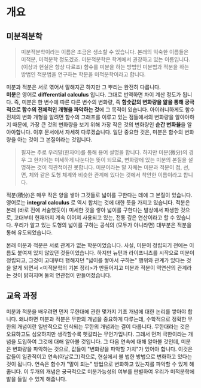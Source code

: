 # 개요

## 미분적분학
>미분적분학이라는 이름은 조금은 생소할 수 있습니다. 본래의 익숙한 이름들은 미적분, 미적분학 정도겠죠. 미분적분학은 학계에서 권장하고 있는 이름입니다. (이상과 현실은 항상 다르죠) 
>함수를 미분을 하는 방법인 미분법과 적분을 하는 방법인 적분법을 연구하는 학문을 미적분학이라고 합니다.

미분과 적분은 서로 엮어서 말해지곤 하지만 그 뿌리는 완전히 다릅니다.  
**미분**은 영어로 **differential calculus** 입니다. 그대로 번역하면 차이 계산 정도가 됩니다. 
즉, 미분은 한 변수에 따른 다른 변수의 변화량, 즉 **함숫값의 변화량을 앎을 통해 궁극적으로 함수의 전체적인 개형을 파악하는 것**에 그 목적이 있습니다. 
아이러니하게도 함수 전체의 변화 개형을 알려면 함수의 그래프를 이루고 있는 점들에서의 변화량을 알아야하기 때문에, 가장 큰 것의 변화량을 보기
위해 가장 작은 것의 변화량인 **순간 변화율**을 알아야합니다. 이후 문서에서 자세히 다루겠습니다. 일단 중요한 것은, 미분은 함수의 변화량을 아는
것이 그 본질이라는 것입니다.  
> 필자는 주로 우리말(한자어)를 통해 용어 설명을 합니다. 하지만 미분(微分)의 경우 그 한자어는 미세하게 나눈다는 뜻이 되므로, 변화량에 있는 미분의
> 본질을 설명하는 것이 직관적이진 못합니다. 미분이라는 말 자체는 미분과 적분이 점, 선, 면, 체와 같은 도형 체계와 비슷한 관계에 있다는 것에서 착안한 이름이라고 합니다.

<control>적분(積分)</control>은 매우 작은 양을 쌓아 그것들로 넓이를 구한다는 데에 그 본질이 있습니다. 영어로는 **integral calculus** 로 역시 합치는 것에 대한 뜻을
가지고 있습니다. 적분은 본래 (바로 전에 서술했듯이) 미세한 것을 쌓아 넓이를 구한다는 발상에서 파생한 것으로, 고대부터 현재까지 계속 이어져 사용되고 
있는, 전통 깊은 연산이라고 할 수 있습니다. 우리가 알고 있는 도형의 넓이를 구하는 공식의 (모두가 아니라면) 대부분은 적분을 통해 유도되었습니다. 

본래 미분과 적분은 서로 관계가 없는 학문이었습니다. 사실, 미분이 정립되기 전에는 이름도 붙여져 있지 않았던 것들이었습니다. 하지만 뉴턴과 라이프니츠를 
시작으로 미분이 정립되고, 그것이 고대부터 행해지던 "넓이를 쌓아서 구하는" 행위와 관계가 있다는 것을 알게 되면서 <미적분학의 기본 정리>가 만들어지고 
미분과 적분이 역연산의 관계라는 것이 밝혀지며 둘의 연관점이 만들어졌습니다.

## 교육 과정
미분과 적분을 배우려면 먼저 무한대에 관한 몇가지 기초 개념에 대한 논리를 쌓아야 합니다. 왜냐하면 미분과 적분은 무한의 개념을 중요하게 다루는데, 수학적으로 
정확한 무한의 개념이란 일반적으로 인식되는 무한의 개념과는 결이 다릅니다. 무한대라는 것은 오묘하고도 심오하지만 생각할수록 헷갈리는 무언가입니다.
그래서 먼저 극한이라는 개념을 도입하여 그것에 대해 알아볼 것입니다. 그 다음 연속에 대해 알아볼 것인데, 미분은 변화량을 파악하는 것으로, 값들이 
"변화량을 파악할 가치"가 있어야 합니다. 이것은 값들이 일관적이고 연속(아날로그)적으로, 현실에서 볼 법한 방법으로 변화하고 있다는 것이 됩니다. 
연속은 함수가 "말이 되는" 방법으로 변화하고 있는지를 파악할 수 있게 해줍니다. 
이 두개의 개념은 궁극적으로 미분가능성의 여부를 판별하여 우리가 미적분학에 발을 들일 수 있게 해줍니다. 